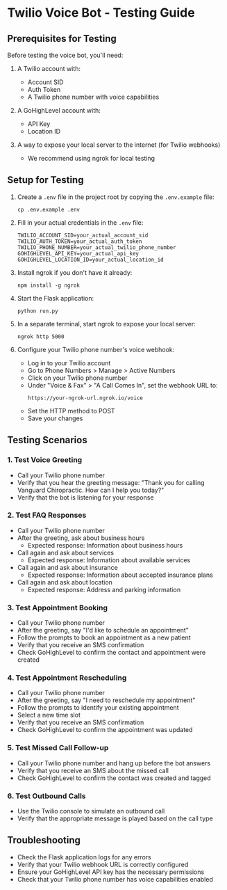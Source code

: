 # Twilio Voice Bot - Testing Guide

## Prerequisites for Testing

Before testing the voice bot, you'll need:

1. A Twilio account with:
   - Account SID
   - Auth Token
   - A Twilio phone number with voice capabilities

2. A GoHighLevel account with:
   - API Key
   - Location ID

3. A way to expose your local server to the internet (for Twilio webhooks)
   - We recommend using ngrok for local testing

## Setup for Testing

1. Create a `.env` file in the project root by copying the `.env.example` file:
   ```
   cp .env.example .env
   ```

2. Fill in your actual credentials in the `.env` file:
   ```
   TWILIO_ACCOUNT_SID=your_actual_account_sid
   TWILIO_AUTH_TOKEN=your_actual_auth_token
   TWILIO_PHONE_NUMBER=your_actual_twilio_phone_number
   GOHIGHLEVEL_API_KEY=your_actual_api_key
   GOHIGHLEVEL_LOCATION_ID=your_actual_location_id
   ```

3. Install ngrok if you don't have it already:
   ```
   npm install -g ngrok
   ```

4. Start the Flask application:
   ```
   python run.py
   ```

5. In a separate terminal, start ngrok to expose your local server:
   ```
   ngrok http 5000
   ```

6. Configure your Twilio phone number's voice webhook:
   - Log in to your Twilio account
   - Go to Phone Numbers > Manage > Active Numbers
   - Click on your Twilio phone number
   - Under "Voice & Fax" > "A Call Comes In", set the webhook URL to:
     ```
     https://your-ngrok-url.ngrok.io/voice
     ```
   - Set the HTTP method to POST
   - Save your changes

## Testing Scenarios

### 1. Test Voice Greeting

- Call your Twilio phone number
- Verify that you hear the greeting message: "Thank you for calling Vanguard Chiropractic. How can I help you today?"
- Verify that the bot is listening for your response

### 2. Test FAQ Responses

- Call your Twilio phone number
- After the greeting, ask about business hours
  - Expected response: Information about business hours
- Call again and ask about services
  - Expected response: Information about available services
- Call again and ask about insurance
  - Expected response: Information about accepted insurance plans
- Call again and ask about location
  - Expected response: Address and parking information

### 3. Test Appointment Booking

- Call your Twilio phone number
- After the greeting, say "I'd like to schedule an appointment"
- Follow the prompts to book an appointment as a new patient
- Verify that you receive an SMS confirmation
- Check GoHighLevel to confirm the contact and appointment were created

### 4. Test Appointment Rescheduling

- Call your Twilio phone number
- After the greeting, say "I need to reschedule my appointment"
- Follow the prompts to identify your existing appointment
- Select a new time slot
- Verify that you receive an SMS confirmation
- Check GoHighLevel to confirm the appointment was updated

### 5. Test Missed Call Follow-up

- Call your Twilio phone number and hang up before the bot answers
- Verify that you receive an SMS about the missed call
- Check GoHighLevel to confirm the contact was created and tagged

### 6. Test Outbound Calls

- Use the Twilio console to simulate an outbound call
- Verify that the appropriate message is played based on the call type

## Troubleshooting

- Check the Flask application logs for any errors
- Verify that your Twilio webhook URL is correctly configured
- Ensure your GoHighLevel API key has the necessary permissions
- Check that your Twilio phone number has voice capabilities enabled
